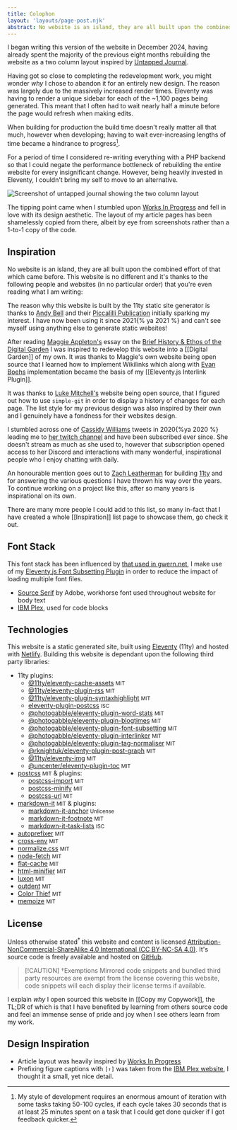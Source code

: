 ```yaml
---
title: Colophon
layout: 'layouts/page-post.njk'
abstract: No website is an island, they are all built upon the combined effort of that which came before. If they are lucky, they will inspire the next generation.
---
```


I began writing this version of the website in December 2024, having already spent the majority of the previous eight months rebuilding the website as a two column layout inspired by [Untapped Journal](https://www.untappedjournal.com/).

Having got so close to completing the redevelopment work, you might wonder _why_ I chose to abandon it for an entirely new design. The reason was largely due to the massively increased render times. Eleventy was having to render a unique sidebar for each of the ~1,100 pages being generated. This meant that I often had to wait nearly half a minute before the page would refresh when making edits.

When building for production the build time doesn't really matter all that much, however when developing; having to wait ever-increasing lengths of time became a hindrance to progress[^1].

For a period of time I considered re-writing everything with a PHP backend so that I could negate the performance bottleneck of rebuilding the entire website for every insignificant change. However, being heavily invested in Eleventy, I couldn't bring my self to move to an alternative.

![Screenshot of untapped journal showing the two column layout](_assets/untapped-journal-screenshot.png "I genuinely enjoy this layout, I think it works best with dynamic SSR")

The tipping point came when I stumbled upon [Works In Progress](https://worksinprogress.co/) and fell in love with its design aesthetic. The layout of my article pages has been shamelessly copied from there, albeit by eye from screenshots rather than a 1-to-1 copy of the code.

## Inspiration

No website is an island, they are all built upon the combined effort of that which came before. This website is no different and it's thanks to the following people and websites (in no particular order) that you're even reading what I am writing:

The reason why this website is built by the 11ty static site generator is thanks to [Andy Bell](https://bell.bz/) and their [Piccalilli Publication](https://piccalil.li/) initially sparking my interest. I have now been using it since 2021{% ya 2021 %} and can't see myself using anything else to generate static websites!

After reading [Maggie Appleton's](https://maggieappleton.com/) essay on the [Brief History & Ethos of the Digital Garden](https://maggieappleton.com/garden-history) I was inspired to redevelop this website into a [[Digital Garden]] of my own. It was thanks to Maggie's own website being open source that I learned how to implement Wikilinks which along with [Evan Boehs](https://boehs.org/) implementation became the basis of my [[Eleventy.js Interlink Plugin]].

It was thanks to [Luke Mitchell's](https://www.interroban.gg/) website being open source, that I figured out how to use `simple-git` in order to display a history of changes for each page. The list style for my previous design was also inspired by their own and I genuinely have a fondness for their websites design.

I stumbled across one of [Cassidy Williams](https://cassidoo.co/) tweets in 2020{%ya 2020 %} leading me to [her twitch channel](https://www.twitch.tv/cassidoo) and have been subscribed ever since. She doesn't stream as much as she used to, however that subscription opened access to her Discord and interactions with many wonderful, inspirational people who I enjoy chatting with daily.

An honourable mention goes out to [Zach Leatherman](https://www.zachleat.com/) for building [11ty](https://www.11ty.dev/) and for answering the various questions I have thrown his way over the years. To continue working on a project like this, after so many years is inspirational on its own.

There are many more people I could add to this list, so many in-fact that I have created a whole [[Inspiration]] list page to showcase them, go check it out.

## Font Stack

This font stack has been influenced by [that used in gwern.net](https://github.com/gwern/gwern.net/blob/5ad7ec4f2839f0a546b7c17350ff6322f6312d2f/font/font_spec.php), I make use of my [Eleventy.js Font Subsetting Plugin](https://github.com/photogabble/eleventy-plugin-font-subsetting) in order to reduce the impact of loading multiple font files.

- [Source Serif](https://github.com/adobe-fonts/source-serif) by Adobe, workhorse font used throughout website for body text
- [IBM Plex](https://github.com/IBM/plex), used for code blocks

## Technologies

This website is a static generated site, built using [Eleventy](https://www.11ty.dev/) (11ty) and hosted with [Netlify](https://www.netlify.com/). Building this website is dependant upon the following third party libraries:

* 11ty plugins:
    * [@11ty/eleventy-cache-assets](https://www.npmjs.com/package/@11ty/eleventy-cache-assets) <small>MIT</small>
    * [@11ty/eleventy-plugin-rss](https://www.npmjs.com/package/@11ty/eleventy-plugin-rss) <small>MIT</small>
    * [@11ty/eleventy-plugin-syntaxhighlight](https://www.npmjs.com/package/@11ty/eleventy-plugin-syntaxhighlight) <small>MIT</small>
    * [eleventy-plugin-postcss](https://www.npmjs.com/package/eleventy-plugin-postcss) <small>ISC</small>
    * [@photogabble/eleventy-plugin-word-stats](https://www.npmjs.com/package/@photogabble/eleventy-plugin-word-stats) <small>MIT</small>
    * [@photogabble/eleventy-plugin-blogtimes](https://www.npmjs.com/package/@photogabble/eleventy-plugin-blogtimes) <small>MIT</small>
    * [@photogabble/eleventy-plugin-font-subsetting](https://www.npmjs.com/package/@photogabble/eleventy-plugin-font-subsetting) <small>MIT</small>
    * [@photogabble/eleventy-plugin-interlinker](https://www.npmjs.com/package/@photogabble/eleventy-plugin-interlinker) <small>MIT</small>
    * [@photogabble/eleventy-plugin-tag-normaliser](https://www.npmjs.com/package/@photogabble/eleventy-plugin-tag-normaliser) <small>MIT</small>
    * [@rknightuk/eleventy-plugin-post-graph](https://www.npmjs.com/package/@rknightuk/eleventy-plugin-post-graph) <small>MIT</small>
    * [@11ty/eleventy-img](https://www.npmjs.com/package/@11ty/eleventy-img) <small>MIT</small>
    * [@uncenter/eleventy-plugin-toc](https://github.com/uncenter/eleventy-plugin-toc) <small>MIT</small>
* [postcss](https://github.com/postcss/postcss) <small>MIT</small> & plugins:
    * [postcss-import](https://www.npmjs.com/package/postcss-import) <small>MIT</small>
    * [postcss-minify](https://www.npmjs.com/package/postcss-minify) <small>MIT</small>
    * [postcss-url](https://www.npmjs.com/package/postcss-url) <small>MIT</small>
* [markdown-it](https://github.com/markdown-it/markdown-it) <small>MIT</small> & plugins:
    * [markdown-it-anchor](https://www.npmjs.com/package/markdown-it-anchor) <small>Unlicense</small>
    * [markdown-it-footnote](https://www.npmjs.com/package/markdown-it-footnote) <small>MIT</small>
    * [markdown-it-task-lists](https://www.npmjs.com/package/markdown-it-task-lists) <small>ISC</small>
* [autoprefixer](https://www.npmjs.com/package/autoprefixer) <small>MIT</small>
* [cross-env](https://www.npmjs.com/package/cross-env) <small>MIT</small>
* [normalize.css](https://github.com/necolas/normalize.css/) <small>MIT</small>
* [node-fetch](https://www.npmjs.com/package/node-fetch) <small>MIT</small>
* [flat-cache](https://www.npmjs.com/package/flat-cache) <small>MIT</small>
* [html-minifier](https://www.npmjs.com/package/html-minifier) <small>MIT</small>
* [luxon](https://moment.github.io/luxon/#/) <small>MIT</small>
* [outdent](https://www.npmjs.com/package/outdent) <small>MIT</small>
* [Color Thief](https://github.com/lokesh/color-thief) <small>MIT</small>
* [memoize](https://www.npmjs.com/package/memoize) <small>MIT</small>

## License
Unless otherwise stated<sup>†</sup> this website and content is licensed [Attribution-NonCommercial-ShareAlike 4.0 International (CC BY-NC-SA 4.0)](https://creativecommons.org/licenses/by-nc-sa/4.0/). It's source code is freely available and hosted on [GitHub](https://github.com/photogabble/website).

> [!CAUTION] †Exemptions
> Mirrored code snippets and bundled third party resources are exempt from the license covering this website, code snippets will each display their license terms if available.

I explain _why_ I open sourced this website in [[Copy my Copywork]], the TL;DR of which is that I have benefited by learning from others source code and feel an immense sense of pride and joy when I see others learn from my work.

## Design Inspiration

- Article layout was heavily inspired by [Works In Progress](https://worksinprogress.co/)
- Prefixing figure captions with `[↑]` was taken from the [IBM Plex website](https://www.ibm.com/plex/), I thought it a small, yet nice detail.


[^1]: My style of development requires an enormous amount of iteration with some tasks taking 50-100 cycles, if each cycle takes 30 seconds that is at least 25 minutes spent on a task that I could get done quicker if I got feedback quicker.
